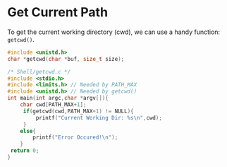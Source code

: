 # Get Current Path

To get the current working directory (cwd), we can use a handy function: `getcwd()`.

```c
#include <unistd.h>
char *getcwd(char *buf, size_t size);
```

```c
/* Shell/getcwd.c */
#include <stdio.h>
#include <limits.h> // Needed by PATH_MAX
#include <unistd.h> // Needed by getcwd()
int main(int argc,char *argv[]){
    char cwd[PATH_MAX+1];
     if(getcwd(cwd,PATH_MAX+1) != NULL){
         printf("Current Working Dir: %s\n",cwd);     
     }    
    else{         
        printf("Error Occured!\n");
    }    
 return 0;
}

```